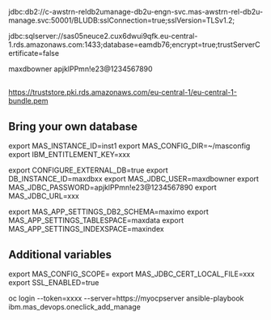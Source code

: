 jdbc:db2://c-awstrn-reldb2umanage-db2u-engn-svc.mas-awstrn-rel-db2u-manage.svc:50001/BLUDB:sslConnection=true;sslVersion=TLSv1.2;

jdbc:sqlserver://sas05neuce2.cux6dwui9qfk.eu-central-1.rds.amazonaws.com:1433;database=eamdb76;encrypt=true;trustServerCertificate=false

maxdbowner
apjklPPmn!e23@1234567890

##
https://truststore.pki.rds.amazonaws.com/eu-central-1/eu-central-1-bundle.pem

## Bring your own database ###
export MAS_INSTANCE_ID=inst1
export MAS_CONFIG_DIR=~/masconfig
export IBM_ENTITLEMENT_KEY=xxx

export CONFIGURE_EXTERNAL_DB=true
export DB_INSTANCE_ID=maxdbxx
export MAS_JDBC_USER=maxdbowner
export MAS_JDBC_PASSWORD=apjklPPmn!e23@1234567890
export MAS_JDBC_URL=xxx

export MAS_APP_SETTINGS_DB2_SCHEMA=maximo
export MAS_APP_SETTINGS_TABLESPACE=maxdata
export MAS_APP_SETTINGS_INDEXSPACE=maxindex

## Additional variables
export MAS_CONFIG_SCOPE=
export MAS_JDBC_CERT_LOCAL_FILE=xxx
export SSL_ENABLED=true

oc login --token=xxxx --server=https://myocpserver
ansible-playbook ibm.mas_devops.oneclick_add_manage

